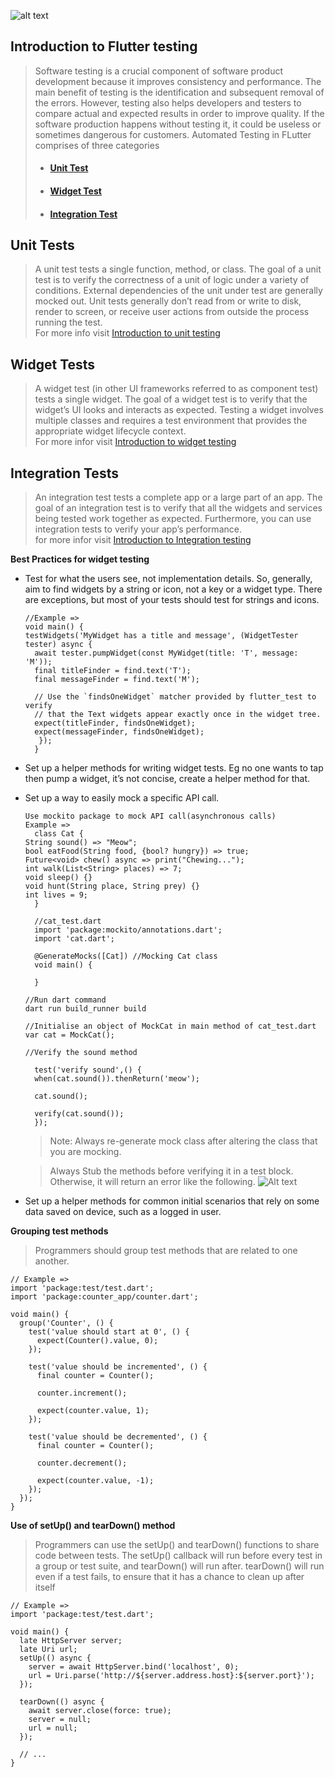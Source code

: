 ![alt text](https://miro.medium.com/max/698/1*fbGTFlIrgfwmNVzHI-Wwbw.png)

## **Introduction to Flutter testing**

> Software testing is a crucial component of software product development because it improves consistency and performance. The main benefit of testing is the identification and subsequent removal of the errors. However, testing also helps developers and testers to compare actual and expected results in order to improve quality. If the software production happens without testing it, it could be useless or sometimes dangerous for customers.
> Automated Testing in FLutter comprises of three categories
>
> - #### [**Unit Test**](#unit-tests)
> - #### [**Widget Test**](#widget-tests)
> - #### [**Integration Test**](#integration-tests)

## **Unit Tests**

> A unit test tests a single function, method, or class. The goal of a unit test is to verify the correctness of a unit of logic under a variety of conditions. External dependencies of the unit under test are generally mocked out. Unit tests generally don’t read from or write to disk, render to screen, or receive user actions from outside the process running the test.<br>For more info visit [Introduction to unit testing](https://docs.flutter.dev/cookbook/testing/unit/introduction)

## **Widget Tests**

> A widget test (in other UI frameworks referred to as component test) tests a single widget. The goal of a widget test is to verify that the widget’s UI looks and interacts as expected. Testing a widget involves multiple classes and requires a test environment that provides the appropriate widget lifecycle context.<br>For more infor visit [Introduction to widget testing](https://docs.flutter.dev/cookbook/testing/widget/introduction)

## **Integration Tests**

> An integration test tests a complete app or a large part of an app. The goal of an integration test is to verify that all the widgets and services being tested work together as expected. Furthermore, you can use integration tests to verify your app’s performance.<br> for more infor visit [Introduction to Integration testing](https://docs.flutter.dev/testing/integration-tests)

**Best Practices for widget testing**

- Test for what the users see, not implementation details. So, generally, aim to find widgets by a string or icon, not a key or a widget type. There are exceptions, but most of your tests should test for strings and icons.

  ```
  //Example =>
  void main() {
  testWidgets('MyWidget has a title and message', (WidgetTester tester) async {
    await tester.pumpWidget(const MyWidget(title: 'T', message: 'M'));
    final titleFinder = find.text('T');
    final messageFinder = find.text('M');

    // Use the `findsOneWidget` matcher provided by flutter_test to verify
    // that the Text widgets appear exactly once in the widget tree.
    expect(titleFinder, findsOneWidget);
    expect(messageFinder, findsOneWidget);
     });
    }
  ```

- Set up a helper methods for writing widget tests. Eg no one wants to tap then pump a widget, it’s not concise, create a helper method for that.
- Set up a way to easily mock a specific API call.

  ```
  Use mockito package to mock API call(asynchronous calls)
  Example =>
    class Cat {
  String sound() => "Meow";
  bool eatFood(String food, {bool? hungry}) => true;
  Future<void> chew() async => print("Chewing...");
  int walk(List<String> places) => 7;
  void sleep() {}
  void hunt(String place, String prey) {}
  int lives = 9;
    }
  ```

  ```
    //cat_test.dart
    import 'package:mockito/annotations.dart';
    import 'cat.dart';

    @GenerateMocks([Cat]) //Mocking Cat class
    void main() {

    }
  ```

  ```
  //Run dart command
  dart run build_runner build
  ```

  ```
  //Initialise an object of MockCat in main method of cat_test.dart
  var cat = MockCat();
  ```

  ```
  //Verify the sound method

    test('verify sound',() {
    when(cat.sound()).thenReturn('meow');

    cat.sound();

    verify(cat.sound());
    });
  ```

  > Note: Always re-generate mock class after altering the class that you are mocking.

  > Always Stub the methods before verifying it in a test block. Otherwise, it will return an error like the following.
  > ![Alt text](images/stubbing_error.png)

- Set up a helper methods for common initial scenarios that rely on some data saved on device, such as a logged in user.

**Grouping test methods**

> Programmers should group test methods that are related to one another.

```
// Example =>
import 'package:test/test.dart';
import 'package:counter_app/counter.dart';

void main() {
  group('Counter', () {
    test('value should start at 0', () {
      expect(Counter().value, 0);
    });

    test('value should be incremented', () {
      final counter = Counter();

      counter.increment();

      expect(counter.value, 1);
    });

    test('value should be decremented', () {
      final counter = Counter();

      counter.decrement();

      expect(counter.value, -1);
    });
  });
}
```

**Use of setUp() and tearDown() method**

> Programmers can use the setUp() and tearDown() functions to share code between tests. The setUp() callback will run before every test in a group or test suite, and tearDown() will run after. tearDown() will run even if a test fails, to ensure that it has a chance to clean up after itself

```
// Example =>
import 'package:test/test.dart';

void main() {
  late HttpServer server;
  late Uri url;
  setUp(() async {
    server = await HttpServer.bind('localhost', 0);
    url = Uri.parse('http://${server.address.host}:${server.port}');
  });

  tearDown(() async {
    await server.close(force: true);
    server = null;
    url = null;
  });

  // ...
}
```
